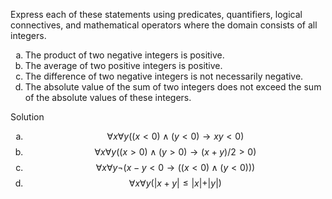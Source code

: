 Express each of these statements using predicates, quantifiers, logical connectives, and mathematical operators where the domain consists of all integers.

1. The product of two negative integers is positive.
2. The average of two positive integers is positive.
3. The difference of two negative integers is not necessarily negative.
4. The absolute value of the sum of two integers does not exceed the sum of the absolute values of these integers.

Solution

1. $$\forall x \forall y ((x \lt 0) \wedge (y \lt 0) \rightarrow xy \lt 0)$$
2. $$\forall x \forall y ((x \gt 0) \wedge (y \gt 0) \rightarrow (x + y) / 2 \gt 0)$$
3. $$\forall x \forall y \neg (x - y \lt 0 \rightarrow ((x \lt 0) \wedge (y \lt 0)))$$
4. $$\forall x \forall y (\vert x + y \vert \le \vert x \vert + \vert y \vert)$$

<style type="text/css">
    ol { list-style-type: lower-alpha; }
</style>